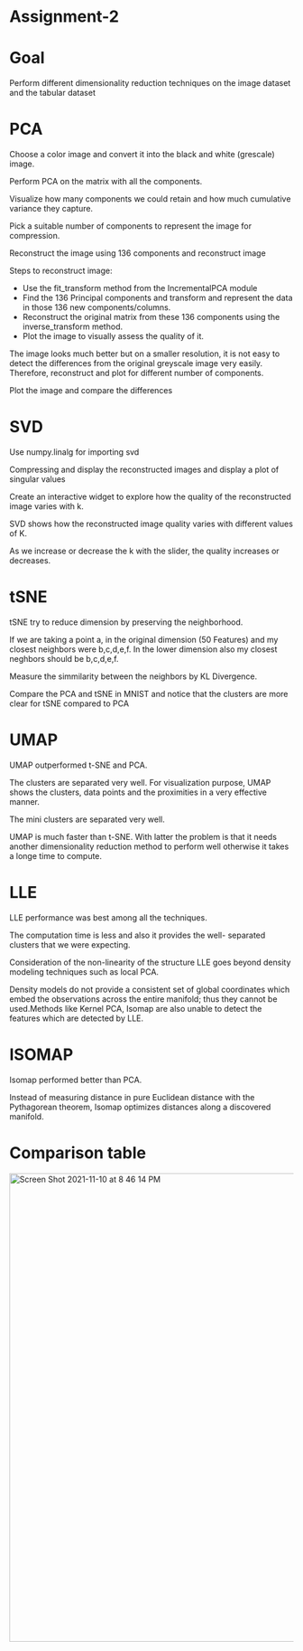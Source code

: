 # Assignment-2

# Goal

Perform different dimensionality reduction techniques on the image dataset and the tabular dataset

# PCA

Choose a color image and convert it into the black and white (grescale) image.

Perform PCA on the matrix with all the components.

Visualize how many components we could retain and how much cumulative variance they capture.

Pick a suitable number of components to represent the image for compression.

Reconstruct the image using 136 components and reconstruct image

Steps to reconstruct image:

*   Use the fit_transform method from the IncrementalPCA module
*   Find the 136 Principal components and transform and represent the data in those 136 new components/columns.
*   Reconstruct the original matrix from these 136 components using the inverse_transform method.
*   Plot the image to visually assess the quality of it.

The image looks much better but on a smaller resolution, it is not easy to detect the differences from the original greyscale image very easily. Therefore, reconstruct and plot for different number of components.

Plot the image and compare the differences

# SVD 

Use numpy.linalg for importing svd

Compressing and display the reconstructed images and display a plot of singular values

Create an interactive widget to explore how the quality of the reconstructed image varies with k.

SVD shows how the reconstructed image quality varies with different values of K. 

As we increase or decrease the k with the slider, the quality increases or decreases.

# tSNE

tSNE try to reduce dimension by preserving the neighborhood.

If we are taking a point a, in the original dimension (50 Features) and my closest neighbors were b,c,d,e,f. In the lower dimension also my closest neghbors should be b,c,d,e,f.

Measure the simmilarity between the neighbors by KL Divergence.

Compare the PCA and tSNE in MNIST and notice that the clusters are more clear for tSNE compared to PCA

# UMAP

UMAP outperformed t-SNE and PCA. 

The clusters are separated very well. For visualization purpose, UMAP shows the clusters, data points and the proximities in a very effective manner. 

The mini clusters are separated very well. 

UMAP is much faster than t-SNE. With latter the problem is that it needs another dimensionality reduction method to perform well otherwise it takes a longe time to compute.

# LLE

LLE performance was best among all the techniques. 

The computation time is less and also it provides the well- separated clusters that we were expecting.

Consideration of the non-linearity of the structure LLE goes beyond density modeling techniques such as local PCA.

Density models do not provide a consistent set of global coordinates which embed the observations across the entire manifold; thus they cannot be used.Methods like Kernel PCA, Isomap are also unable to detect the features which are detected by LLE.

# ISOMAP

Isomap performed  better than PCA.

Instead of measuring distance in pure Euclidean distance with the Pythagorean theorem, Isomap optimizes distances along a discovered manifold.

# Comparison table 

<img width="829" alt="Screen Shot 2021-11-10 at 8 46 14 PM" src="https://user-images.githubusercontent.com/70232901/141247955-d133a874-0f36-4fb4-b823-0856c7ebc46e.png">

